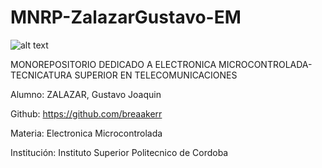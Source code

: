 # MNRP-ZalazarGustavo-EM
![alt text](\Users\Usuario\Documents\GitHub\src\LOGO.png)

MONOREPOSITORIO DEDICADO A ELECTRONICA MICROCONTROLADA-TECNICATURA SUPERIOR EN TELECOMUNICACIONES 

Alumno: ZALAZAR, Gustavo Joaquin 

Github: https://github.com/breaakerr

Materia: Electronica Microcontrolada

Institución: Instituto Superior Politecnico de Cordoba
